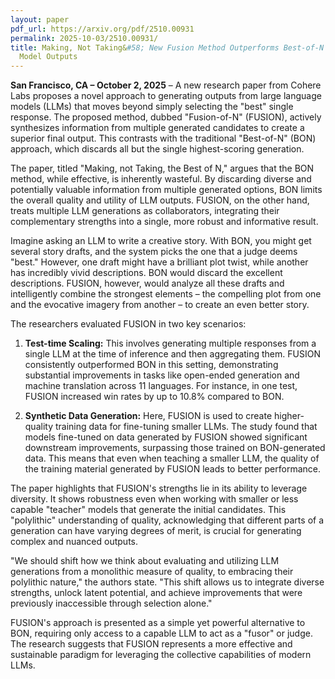 ```yaml
---
layout: paper
pdf_url: https://arxiv.org/pdf/2510.00931
permalink: 2025-10-03/2510.00931/
title: Making, Not Taking&#58; New Fusion Method Outperforms Best-of-N for Large Language
  Model Outputs
---
```




**San Francisco, CA – October 2, 2025** – A new research paper from Cohere Labs proposes a novel approach to generating outputs from large language models (LLMs) that moves beyond simply selecting the "best" single response. The proposed method, dubbed "Fusion-of-N" (FUSION), actively synthesizes information from multiple generated candidates to create a superior final output. This contrasts with the traditional "Best-of-N" (BON) approach, which discards all but the single highest-scoring generation.

The paper, titled "Making, not Taking, the Best of N," argues that the BON method, while effective, is inherently wasteful. By discarding diverse and potentially valuable information from multiple generated options, BON limits the overall quality and utility of LLM outputs. FUSION, on the other hand, treats multiple LLM generations as collaborators, integrating their complementary strengths into a single, more robust and informative result.

Imagine asking an LLM to write a creative story. With BON, you might get several story drafts, and the system picks the one that a judge deems "best." However, one draft might have a brilliant plot twist, while another has incredibly vivid descriptions. BON would discard the excellent descriptions. FUSION, however, would analyze all these drafts and intelligently combine the strongest elements – the compelling plot from one and the evocative imagery from another – to create an even better story.

The researchers evaluated FUSION in two key scenarios:

1.  **Test-time Scaling:** This involves generating multiple responses from a single LLM at the time of inference and then aggregating them. FUSION consistently outperformed BON in this setting, demonstrating substantial improvements in tasks like open-ended generation and machine translation across 11 languages. For instance, in one test, FUSION increased win rates by up to 10.8% compared to BON.

2.  **Synthetic Data Generation:** Here, FUSION is used to create higher-quality training data for fine-tuning smaller LLMs. The study found that models fine-tuned on data generated by FUSION showed significant downstream improvements, surpassing those trained on BON-generated data. This means that even when teaching a smaller LLM, the quality of the training material generated by FUSION leads to better performance.

The paper highlights that FUSION's strengths lie in its ability to leverage diversity. It shows robustness even when working with smaller or less capable "teacher" models that generate the initial candidates. This "polylithic" understanding of quality, acknowledging that different parts of a generation can have varying degrees of merit, is crucial for generating complex and nuanced outputs.

"We should shift how we think about evaluating and utilizing LLM generations from a monolithic measure of quality, to embracing their polylithic nature," the authors state. "This shift allows us to integrate diverse strengths, unlock latent potential, and achieve improvements that were previously inaccessible through selection alone."

FUSION's approach is presented as a simple yet powerful alternative to BON, requiring only access to a capable LLM to act as a "fusor" or judge. The research suggests that FUSION represents a more effective and sustainable paradigm for leveraging the collective capabilities of modern LLMs.